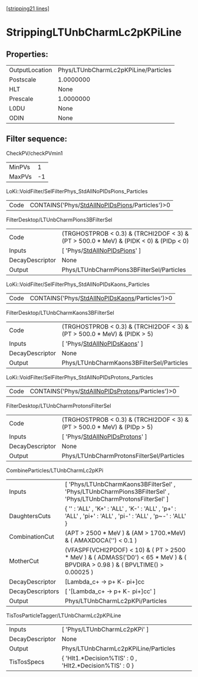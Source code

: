 [[stripping21 lines]](./stripping21-index)

# StrippingLTUnbCharmLc2pKPiLine

## Properties:

|                |                                      |
|----------------|--------------------------------------|
| OutputLocation | Phys/LTUnbCharmLc2pKPiLine/Particles |
| Postscale      | 1.0000000                            |
| HLT            | None                                 |
| Prescale       | 1.0000000                            |
| L0DU           | None                                 |
| ODIN           | None                                 |

## Filter sequence:

CheckPV/checkPVmin1

|        |     |
|--------|-----|
| MinPVs | 1   |
| MaxPVs | -1  |

LoKi::VoidFilter/SelFilterPhys_StdAllNoPIDsPions_Particles

|      |                                                                                                    |
|------|----------------------------------------------------------------------------------------------------|
| Code | CONTAINS('Phys/[StdAllNoPIDsPions](./stripping21-commonparticles-stdallnopidspions)/Particles')\>0 |

FilterDesktop/LTUnbCharmPions3BFilterSel

|                 |                                                                                            |
|-----------------|--------------------------------------------------------------------------------------------|
| Code            | (TRGHOSTPROB \< 0.3) & (TRCHI2DOF \< 3) & (PT \> 500.0 \* MeV) & (PIDK \< 0) & (PIDp \< 0) |
| Inputs          | [ 'Phys/[StdAllNoPIDsPions](./stripping21-commonparticles-stdallnopidspions)' ]          |
| DecayDescriptor | None                                                                                       |
| Output          | Phys/LTUnbCharmPions3BFilterSel/Particles                                                  |

LoKi::VoidFilter/SelFilterPhys_StdAllNoPIDsKaons_Particles

|      |                                                                                                    |
|------|----------------------------------------------------------------------------------------------------|
| Code | CONTAINS('Phys/[StdAllNoPIDsKaons](./stripping21-commonparticles-stdallnopidskaons)/Particles')\>0 |

FilterDesktop/LTUnbCharmKaons3BFilterSel

|                 |                                                                                   |
|-----------------|-----------------------------------------------------------------------------------|
| Code            | (TRGHOSTPROB \< 0.3) & (TRCHI2DOF \< 3) & (PT \> 500.0 \* MeV) & (PIDK \> 5)      |
| Inputs          | [ 'Phys/[StdAllNoPIDsKaons](./stripping21-commonparticles-stdallnopidskaons)' ] |
| DecayDescriptor | None                                                                              |
| Output          | Phys/LTUnbCharmKaons3BFilterSel/Particles                                         |

LoKi::VoidFilter/SelFilterPhys_StdAllNoPIDsProtons_Particles

|      |                                                                                                        |
|------|--------------------------------------------------------------------------------------------------------|
| Code | CONTAINS('Phys/[StdAllNoPIDsProtons](./stripping21-commonparticles-stdallnopidsprotons)/Particles')\>0 |

FilterDesktop/LTUnbCharmProtonsFilterSel

|                 |                                                                                       |
|-----------------|---------------------------------------------------------------------------------------|
| Code            | (TRGHOSTPROB \< 0.3) & (TRCHI2DOF \< 3) & (PT \> 500.0 \* MeV) & (PIDp \> 5)          |
| Inputs          | [ 'Phys/[StdAllNoPIDsProtons](./stripping21-commonparticles-stdallnopidsprotons)' ] |
| DecayDescriptor | None                                                                                  |
| Output          | Phys/LTUnbCharmProtonsFilterSel/Particles                                             |

CombineParticles/LTUnbCharmLc2pKPi

|                  |                                                                                                                                     |
|------------------|-------------------------------------------------------------------------------------------------------------------------------------|
| Inputs           | [ 'Phys/LTUnbCharmKaons3BFilterSel' , 'Phys/LTUnbCharmPions3BFilterSel' , 'Phys/LTUnbCharmProtonsFilterSel' ]                     |
| DaughtersCuts    | { '' : 'ALL' , 'K+' : 'ALL' , 'K-' : 'ALL' , 'p+' : 'ALL' , 'pi+' : 'ALL' , 'pi-' : 'ALL' , 'p~-' : 'ALL' }                         |
| CombinationCut   | (APT \> 2500 \* MeV ) & (AM \> 1700.\*MeV) & ( AMAXDOCA('') \< 0.1 )                                                                |
| MotherCut        | (VFASPF(VCHI2PDOF) \< 10) & ( PT \> 2500 \* MeV ) & ( ADMASS('D0') \< 65 \* MeV ) & ( BPVDIRA \> 0.98 ) & ( BPVLTIME() \> 0.00025 ) |
| DecayDescriptor  | [Lambda_c+ -\> p+ K- pi+]cc                                                                                                       |
| DecayDescriptors | [ '[Lambda_c+ -\> p+ K- pi+]cc' ]                                                                                               |
| Output           | Phys/LTUnbCharmLc2pKPi/Particles                                                                                                    |

TisTosParticleTagger/LTUnbCharmLc2pKPiLine

|                 |                                                           |
|-----------------|-----------------------------------------------------------|
| Inputs          | [ 'Phys/LTUnbCharmLc2pKPi' ]                            |
| DecayDescriptor | None                                                      |
| Output          | Phys/LTUnbCharmLc2pKPiLine/Particles                      |
| TisTosSpecs     | { 'Hlt1.\*Decision%TIS' : 0 , 'Hlt2.\*Decision%TIS' : 0 } |
